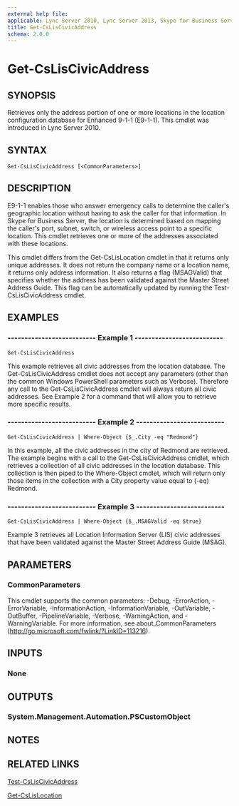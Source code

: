 ```yaml
---
external help file: 
applicable: Lync Server 2010, Lync Server 2013, Skype for Business Server 2015
title: Get-CsLisCivicAddress
schema: 2.0.0
---
```


# Get-CsLisCivicAddress

## SYNOPSIS
Retrieves only the address portion of one or more locations in the location configuration database for Enhanced 9-1-1 (E9-1-1).
This cmdlet was introduced in Lync Server 2010.


## SYNTAX

```
Get-CsLisCivicAddress [<CommonParameters>]
```

## DESCRIPTION
E9-1-1 enables those who answer emergency calls to determine the caller's geographic location without having to ask the caller for that information.
In Skype for Business Server, the location is determined based on mapping the caller's port, subnet, switch, or wireless access point to a specific location.
This cmdlet retrieves one or more of the addresses associated with these locations.

This cmdlet differs from the Get-CsLisLocation cmdlet in that it returns only unique addresses.
It does not return the company name or a location name, it returns only address information.
It also returns a flag (MSAGValid) that specifies whether the address has been validated against the Master Street Address Guide.
This flag can be automatically updated by running the Test-CsLisCivicAddress cmdlet.


## EXAMPLES

### -------------------------- Example 1 --------------------------
```
Get-CsLisCivicAddress
```

This example retrieves all civic addresses from the location database.
The Get-CsLisCivicAddress cmdlet does not accept any parameters (other than the common Windows PowerShell parameters such as Verbose).
Therefore any call to the Get-CsLisCivicAddress cmdlet will always return all civic addresses.
See Example 2 for a command that will allow you to retrieve more specific results.

### -------------------------- Example 2 --------------------------
```
Get-CsLisCivicAddress | Where-Object {$_.City -eq "Redmond"}
```

In this example, all the civic addresses in the city of Redmond are retrieved.
The example begins with a call to the Get-CsLisCivicAddress cmdlet, which retrieves a collection of all civic addresses in the location database.
This collection is then piped to the Where-Object cmdlet, which will return only those items in the collection with a City property value equal to (-eq) Redmond.

### -------------------------- Example 3 --------------------------
```
Get-CsLisCivicAddress | Where-Object {$_.MSAGValid -eq $true}
```

Example 3 retrieves all Location Information Server (LIS) civic addresses that have been validated against the Master Street Address Guide (MSAG).


## PARAMETERS

### CommonParameters
This cmdlet supports the common parameters: -Debug, -ErrorAction, -ErrorVariable, -InformationAction, -InformationVariable, -OutVariable, -OutBuffer, -PipelineVariable, -Verbose, -WarningAction, and -WarningVariable. For more information, see about_CommonParameters (http://go.microsoft.com/fwlink/?LinkID=113216).


## INPUTS

### None


## OUTPUTS

### System.Management.Automation.PSCustomObject


## NOTES


## RELATED LINKS

[Test-CsLisCivicAddress]()

[Get-CsLisLocation]()